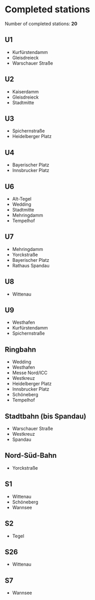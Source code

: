 # Completed stations

Number of completed stations: **20**

## U1

- Kurfürstendamm
- Gleisdreieck
- Warschauer Straße

## U2

- Kaiserdamm
- Gleisdreieck
- Stadtmitte

## U3

- Spichernstraße
- Heidelberger Platz

## U4

- Bayerischer Platz
- Innsbrucker Platz

## U6

- Alt-Tegel
- Wedding
- Stadtmitte
- Mehringdamm
- Tempelhof

## U7

- Mehringdamm
- Yorckstraße
- Bayerischer Platz
- Rathaus Spandau

## U8

- Wittenau

## U9

- Westhafen
- Kurfürstendamm
- Spichernstraße

## Ringbahn

- Wedding
- Westhafen
- Messe Nord/ICC
- Westkreuz
- Heidelberger Platz
- Innsbrucker Platz
- Schöneberg
- Tempelhof

## Stadtbahn (bis Spandau)

- Warschauer Straße
- Westkreuz
- Spandau

## Nord-Süd-Bahn

- Yorckstraße

## S1

- Wittenau
- Schöneberg
- Wannsee

## S2

- Tegel

## S26

- Wittenau

## S7

- Wannsee
